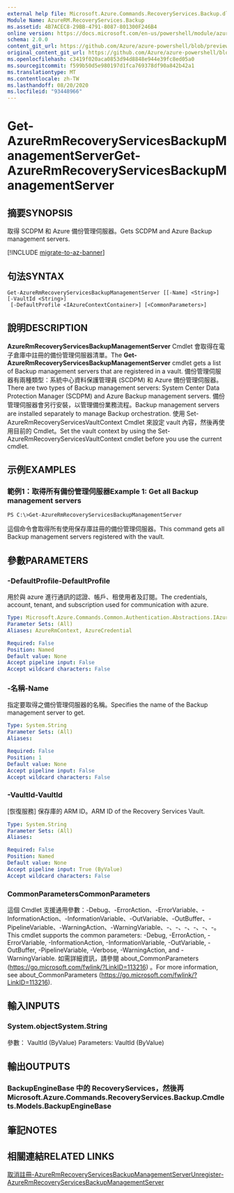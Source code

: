 ```yaml
---
external help file: Microsoft.Azure.Commands.RecoveryServices.Backup.dll-Help.xml
Module Name: AzureRM.RecoveryServices.Backup
ms.assetid: 4B7ACEC8-29BB-4791-8087-801300F246B4
online version: https://docs.microsoft.com/en-us/powershell/module/azurerm.recoveryservices.backup/get-azurermrecoveryservicesbackupmanagementserver
schema: 2.0.0
content_git_url: https://github.com/Azure/azure-powershell/blob/preview/src/ResourceManager/RecoveryServices/Commands.RecoveryServices.Backup/help/Get-AzureRmRecoveryServicesBackupManagementServer.md
original_content_git_url: https://github.com/Azure/azure-powershell/blob/preview/src/ResourceManager/RecoveryServices/Commands.RecoveryServices.Backup/help/Get-AzureRmRecoveryServicesBackupManagementServer.md
ms.openlocfilehash: c3419f020aca0853d94d8848e944e39fc8ed05a0
ms.sourcegitcommit: f599b50d5e980197d1fca769378df90a842b42a1
ms.translationtype: MT
ms.contentlocale: zh-TW
ms.lasthandoff: 08/20/2020
ms.locfileid: "93448966"
---
```

# <span data-ttu-id="02858-101">Get-AzureRmRecoveryServicesBackupManagementServer</span><span class="sxs-lookup"><span data-stu-id="02858-101">Get-AzureRmRecoveryServicesBackupManagementServer</span></span>

## <span data-ttu-id="02858-102">摘要</span><span class="sxs-lookup"><span data-stu-id="02858-102">SYNOPSIS</span></span>
<span data-ttu-id="02858-103">取得 SCDPM 和 Azure 備份管理伺服器。</span><span class="sxs-lookup"><span data-stu-id="02858-103">Gets SCDPM and Azure Backup management servers.</span></span>

[!INCLUDE [migrate-to-az-banner](../../includes/migrate-to-az-banner.md)]

## <span data-ttu-id="02858-104">句法</span><span class="sxs-lookup"><span data-stu-id="02858-104">SYNTAX</span></span>

```
Get-AzureRmRecoveryServicesBackupManagementServer [[-Name] <String>] [-VaultId <String>]
 [-DefaultProfile <IAzureContextContainer>] [<CommonParameters>]
```

## <span data-ttu-id="02858-105">說明</span><span class="sxs-lookup"><span data-stu-id="02858-105">DESCRIPTION</span></span>
<span data-ttu-id="02858-106">**AzureRmRecoveryServicesBackupManagementServer** Cmdlet 會取得在電子倉庫中註冊的備份管理伺服器清單。</span><span class="sxs-lookup"><span data-stu-id="02858-106">The **Get-AzureRmRecoveryServicesBackupManagementServer** cmdlet gets a list of Backup management servers that are registered in a vault.</span></span>
<span data-ttu-id="02858-107">備份管理伺服器有兩種類型：系統中心資料保護管理員 (SCDPM) 和 Azure 備份管理伺服器。</span><span class="sxs-lookup"><span data-stu-id="02858-107">There are two types of Backup management servers: System Center Data Protection Manager (SCDPM) and Azure Backup management servers.</span></span>
<span data-ttu-id="02858-108">備份管理伺服器會另行安裝，以管理備份業務流程。</span><span class="sxs-lookup"><span data-stu-id="02858-108">Backup management servers are installed separately to manage Backup orchestration.</span></span>
<span data-ttu-id="02858-109">使用 Set-AzureRmRecoveryServicesVaultContext Cmdlet 來設定 vault 內容，然後再使用目前的 Cmdlet。</span><span class="sxs-lookup"><span data-stu-id="02858-109">Set the vault context by using the Set-AzureRmRecoveryServicesVaultContext cmdlet before you use the current cmdlet.</span></span>

## <span data-ttu-id="02858-110">示例</span><span class="sxs-lookup"><span data-stu-id="02858-110">EXAMPLES</span></span>

### <span data-ttu-id="02858-111">範例1：取得所有備份管理伺服器</span><span class="sxs-lookup"><span data-stu-id="02858-111">Example 1: Get all Backup management servers</span></span>
```
PS C:\>Get-AzureRmRecoveryServicesBackupManagementServer
```

<span data-ttu-id="02858-112">這個命令會取得所有使用保存庫註冊的備份管理伺服器。</span><span class="sxs-lookup"><span data-stu-id="02858-112">This command gets all Backup management servers registered with the vault.</span></span>

## <span data-ttu-id="02858-113">參數</span><span class="sxs-lookup"><span data-stu-id="02858-113">PARAMETERS</span></span>

### <span data-ttu-id="02858-114">-DefaultProfile</span><span class="sxs-lookup"><span data-stu-id="02858-114">-DefaultProfile</span></span>
<span data-ttu-id="02858-115">用於與 azure 進行通訊的認證、帳戶、租使用者及訂閱。</span><span class="sxs-lookup"><span data-stu-id="02858-115">The credentials, account, tenant, and subscription used for communication with azure.</span></span>

```yaml
Type: Microsoft.Azure.Commands.Common.Authentication.Abstractions.IAzureContextContainer
Parameter Sets: (All)
Aliases: AzureRmContext, AzureCredential

Required: False
Position: Named
Default value: None
Accept pipeline input: False
Accept wildcard characters: False
```

### <span data-ttu-id="02858-116">-名稱</span><span class="sxs-lookup"><span data-stu-id="02858-116">-Name</span></span>
<span data-ttu-id="02858-117">指定要取得之備份管理伺服器的名稱。</span><span class="sxs-lookup"><span data-stu-id="02858-117">Specifies the name of the Backup management server to get.</span></span>

```yaml
Type: System.String
Parameter Sets: (All)
Aliases:

Required: False
Position: 1
Default value: None
Accept pipeline input: False
Accept wildcard characters: False
```

### <span data-ttu-id="02858-118">-VaultId</span><span class="sxs-lookup"><span data-stu-id="02858-118">-VaultId</span></span>
<span data-ttu-id="02858-119">[恢復服務] 保存庫的 ARM ID。</span><span class="sxs-lookup"><span data-stu-id="02858-119">ARM ID of the Recovery Services Vault.</span></span>

```yaml
Type: System.String
Parameter Sets: (All)
Aliases:

Required: False
Position: Named
Default value: None
Accept pipeline input: True (ByValue)
Accept wildcard characters: False
```

### <span data-ttu-id="02858-120">CommonParameters</span><span class="sxs-lookup"><span data-stu-id="02858-120">CommonParameters</span></span>
<span data-ttu-id="02858-121">這個 Cmdlet 支援通用參數：-Debug、-ErrorAction、-ErrorVariable、-InformationAction、-InformationVariable、-OutVariable、-OutBuffer、-PipelineVariable、-WarningAction、-WarningVariable、-、-、-、-、-、-。</span><span class="sxs-lookup"><span data-stu-id="02858-121">This cmdlet supports the common parameters: -Debug, -ErrorAction, -ErrorVariable, -InformationAction, -InformationVariable, -OutVariable, -OutBuffer, -PipelineVariable, -Verbose, -WarningAction, and -WarningVariable.</span></span> <span data-ttu-id="02858-122">如需詳細資訊，請參閱 about_CommonParameters (https://go.microsoft.com/fwlink/?LinkID=113216) 。</span><span class="sxs-lookup"><span data-stu-id="02858-122">For more information, see about_CommonParameters (https://go.microsoft.com/fwlink/?LinkID=113216).</span></span>

## <span data-ttu-id="02858-123">輸入</span><span class="sxs-lookup"><span data-stu-id="02858-123">INPUTS</span></span>

### <span data-ttu-id="02858-124">System.object</span><span class="sxs-lookup"><span data-stu-id="02858-124">System.String</span></span>
<span data-ttu-id="02858-125">參數： VaultId (ByValue) </span><span class="sxs-lookup"><span data-stu-id="02858-125">Parameters: VaultId (ByValue)</span></span>

## <span data-ttu-id="02858-126">輸出</span><span class="sxs-lookup"><span data-stu-id="02858-126">OUTPUTS</span></span>

### <span data-ttu-id="02858-127">BackupEngineBase 中的 RecoveryServices，然後再</span><span class="sxs-lookup"><span data-stu-id="02858-127">Microsoft.Azure.Commands.RecoveryServices.Backup.Cmdlets.Models.BackupEngineBase</span></span>

## <span data-ttu-id="02858-128">筆記</span><span class="sxs-lookup"><span data-stu-id="02858-128">NOTES</span></span>

## <span data-ttu-id="02858-129">相關連結</span><span class="sxs-lookup"><span data-stu-id="02858-129">RELATED LINKS</span></span>

[<span data-ttu-id="02858-130">取消註冊-AzureRmRecoveryServicesBackupManagementServer</span><span class="sxs-lookup"><span data-stu-id="02858-130">Unregister-AzureRmRecoveryServicesBackupManagementServer</span></span>](./Unregister-AzureRmRecoveryServicesBackupManagementServer.md)


